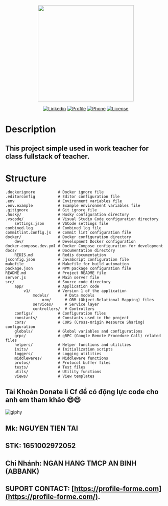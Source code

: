 <p align="center"><a href="https://profile-forme.com" target="_blank"><img src="https://res.cloudinary.com/ecommerce2021/image/upload/v1659065987/avatar/logo_begsn1.png" width="300"></a></p>

<p align="center">
<a href="https://www.linkedin.com/in/tai-nguyen-tien-787545213/"><img src="https://img.icons8.com/color/48/000000/linkedin-circled--v1.png" alt="Linkedin"></a>
<a href="https://profile-forme.surge.sh"><img src="https://img.icons8.com/color/48/000000/internet--v1.png" alt="Profile"></a>
<a href="tel:0798805741"><img src="https://img.icons8.com/color/48/000000/apple-phone.png" alt="Phone"></a>
<a href = "mailto:nguyentientai10@gmail.com"><img src="https://img.icons8.com/fluency/48/000000/send-mass-email.png" alt="License"></a>
</p>

# Description
## This project simple used in work teacher for class fullstack of teacher.


# Structure 

```
.dockerignore          # Docker ignore file
.editorconfig          # Editor configuration file
.env                   # Environment variables file
.env.example           # Example environment variables file
.gitignore             # Git ignore file
.husky/                # Husky configuration directory
.vscode/               # Visual Studio Code configuration directory
    settings.json      # VSCode settings file
combined.log           # Combined log file
commitlint.config.js   # Commit lint configuration file
docker/                # Docker configuration directory
    dev/               # Development Docker configuration
docker-compose.dev.yml # Docker Compose configuration for development
docs/                  # Documentation directory
    REDIS.md           # Redis documentation
jsconfig.json          # JavaScript configuration file
makefile               # Makefile for build automation
package.json           # NPM package configuration file
README.md              # Project README file
server.js              # Main server file
src/                   # Source code directory
    app/               # Application code
        v1/            # Version 1 of the application
            models/       # Data models
                orm/      # ORM (Object-Relational Mapping) files
            services/     # Service layer
            controllers/  # Controllers
    configs/           # Configuration files
    constants/         # Constants used in the project
    cors/              # CORS (Cross-Origin Resource Sharing) configuration
    globals/           # Global variables and configurations
    grpc/              # gRPC (Google Remote Procedure Call) related files
    helpers/           # Helper functions and utilities
    inits/             # Initialization scripts
    loggers/           # Logging utilities
    middlewares/       # Middleware functions
    protos/            # Protocol buffer files
    tests/             # Test files
    utils/             # Utility functions
    views/             # View templates
```

## Tài Khoản Donate li Cf để có động lực code cho anh em tham khảo 😄😄

![giphy](https://3.bp.blogspot.com/-SzGvXn2sTmw/V6k-90GH3ZI/AAAAAAAAIsk/Q678Pil-0kITLPa3fD--JkNdnJVKi_BygCLcB/s1600/cf10-fbc08%2B%25281%2529.gif)

## Mk: NGUYEN TIEN TAI

## STK: 1651002972052

## Chi Nhánh: NGAN HANG TMCP AN BINH (ABBANK)

## SUPORT CONTACT: [https://profile-forme.com](https://profile-forme.com/).
